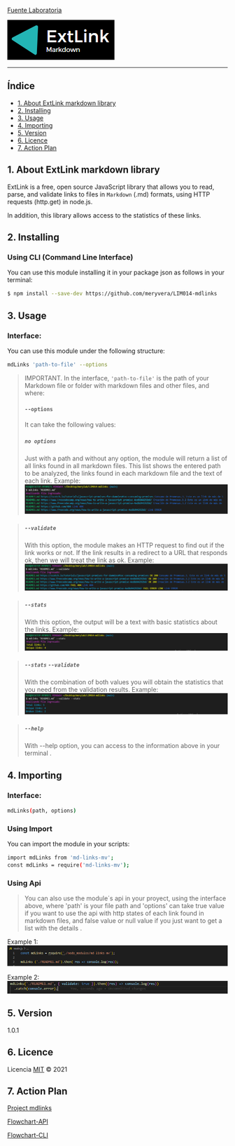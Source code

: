 [Fuente Laboratoria](https://github.com/meryvera/LIM014-mdlinks/blob/main/READMELAB.md)

![ExtLink](https://github.com/meryvera/LIM014-mdlinks/blob/main/PruebasLinks/img/ExtLink.png)

***
## Índice

* [1. About ExtLink markdown library](#1-about)
* [2. Installing](#2-installing)
* [3. Usage](#3-usage)
* [4. Importing](#4-importing)
* [5. Version](#5-version)
* [6. Licence](#6-licence)
* [7. Action Plan](#7-action-plan)

## 1. About ExtLink markdown library
ExtLink is a free, open source JavaScript library that allows you to read, parse, and validate links to files in `Markdown` (.md) formats, using HTTP requests (http.get) in node.js.

In addition, this library allows access to the statistics of these links. 

## 2. Installing
### Using CLI (Command Line Interface)
You can use this module installing it in your package json as follows in your terminal:

```sh
$ npm install --save-dev https://github.com/meryvera/LIM014-mdlinks
```

## 3. Usage
### Interface:
You can use this module under the following structure: 

```sh
mdLinks 'path-to-file' --options
```
> IMPORTANT. In the interface, `'path-to-file'` is the path of your Markdown file or folder with markdown files and other files, and where:
 > #### `--options` 
 > It can take the following values:
  > ##### `no options`
 > Just with a path and without any option, the module will return a list of all links found in all markdown files. This list shows the entered path to be analyzed, the links found in each markdown file and the text of each link.
 Example:
 ![ExtLink](https://github.com/meryvera/LIM014-mdlinks/blob/main/PruebasLinks/img/mdl-file.png)

 > ##### `--validate`
 > With this option, the module makes an HTTP request to find out if the link works or not. If the link results in a redirect to a URL that responds ok, then we will treat the link as ok.
  Example:
 ![ExtLink](https://github.com/meryvera/LIM014-mdlinks/blob/main/PruebasLinks/img/mdl-file-val.png)

 > ##### `--stats` 
 > With this option, the output will be a text with basic statistics about the links.
  Example:
 ![ExtLink](https://github.com/meryvera/LIM014-mdlinks/blob/main/PruebasLinks/img/mdl-file-stat.png)

 > ##### `--stats` `--validate`
 > With the combination of both values you will obtain the statistics that you need from the validation results.
  Example:
 ![ExtLink](https://github.com/meryvera/LIM014-mdlinks/blob/main/PruebasLinks/img/mdl-file-val-stat.png)

 > ##### `--help`
 > With --help option, you can access to the information above in your terminal .
 ## 4. Importing

### Interface:

```sh
mdLinks(path, options)
```
### Using Import
You can import the module in your scripts: 

```sh
import mdLinks from 'md-links-mv';
const mdLinks = require('md-links-mv');
```
### Using Api
> You can also use the module´s api in your proyect, using the interface above, where 'path' is your file path and 'options' can take true value if you want to use the api with http states of each link found in markdown files, and false value or null value if you just want to get a list with the details .

Example 1:
![ExtLink](https://github.com/meryvera/LIM014-mdlinks/blob/main/PruebasLinks/img/api2.png)

Example 2:
![ExtLink](https://github.com/meryvera/LIM014-mdlinks/blob/main/PruebasLinks/img/api3.png)

## 5. Version
1.0.1
## 6. Licence
Licencia [MIT](https://opensource.org/licenses/MIT) ©️ 2021

## 7. Action Plan
[Project mdlinks](https://github.com/meryvera/LIM014-mdlinks/projects/2)

[Flowchart-API](https://drive.google.com/file/d/1SKuCDFVMw1vOuzCf1TvLZ_FfoCxJhl-_/view?usp=sharing)

[Flowchart-CLI](https://drive.google.com/file/d/1BfEjCkfMvtAorM_hMQmIFfSw2C153rn8/view?usp=sharing)
